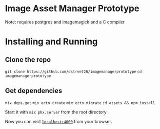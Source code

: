 # Image Asset Manager Prototype

Note: requires postgres and imagemagick and a C compiler

# Installing and Running

## Clone the repo
`git clone https://github.com/dstreet26/imagemanagerprototype`
`cd imagemanagerprototype`

## Get dependencies

`mix deps.get`
`mix ecto.create`
`mix ecto.migrate`
`cd assets && npm install`

 Start it with `mix phx.server` from the root directory

Now you can visit [`localhost:4000`](http://localhost:4000) from your browser.

